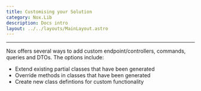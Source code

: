 ```yaml
---
title: Customising your Solution
category: Nox.Lib
description: Docs intro
layout: ../../layouts/MainLayout.astro
---
```

***
Nox offers several ways to add custom endpoint/controllers, commands, queries and DTOs. The options include:

- Extend existing partial classes that have been generated
- Override methods in classes that have been generated
- Create new class defintions for custom functionality